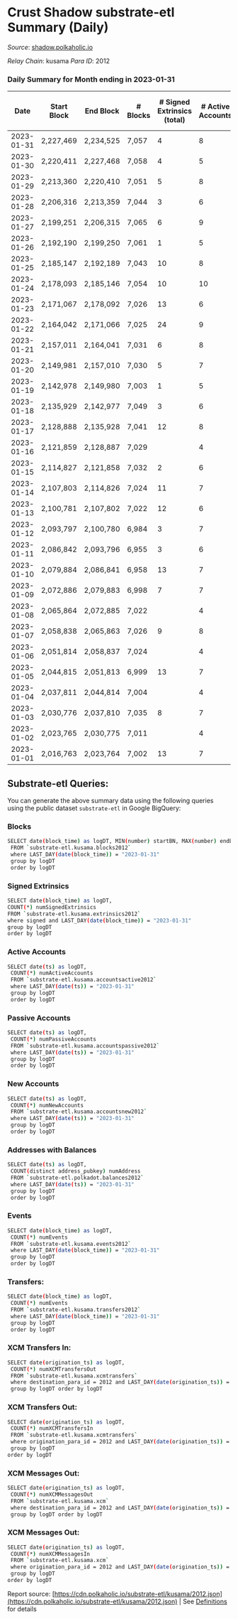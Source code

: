 # Crust Shadow substrate-etl Summary (Daily)

_Source_: [shadow.polkaholic.io](https://shadow.polkaholic.io)

*Relay Chain*: kusama
*Para ID*: 2012



### Daily Summary for Month ending in 2023-01-31


| Date | Start Block | End Block | # Blocks | # Signed Extrinsics (total) | # Active Accounts | # Passive | # New | # Addresses with Balances | # Events | # Transfers | # XCM Transfers In | # XCM Transfers Out | # XCM In | # XCM Out | Issues | 
| ---- | ----------- | --------- | -------- | --------------------------- | ----------------- | --------- | ----- | ------------------------- | -------- | ----------- | ------------------ | ------------------- | -------- | --------- | ------ |
| 2023-01-31 | 2,227,469 | 2,234,525 | 7,057 | 4 | 8 | 2 |  | 1,728 | 14,148 | 4 ($220.96) | 1 ($69.59) | 1 ($74.84) | 1 | 1 |  |
| 2023-01-30 | 2,220,411 | 2,227,468 | 7,058 | 4 | 5 | 1 |  | 1,728 | 14,142 | 4 ($772.86) |   |   |  |  |  |
| 2023-01-29 | 2,213,360 | 2,220,410 | 7,051 | 5 | 8 | 2 |  | 1,728 | 14,147 | 5 ($539.23) | 2 ($46.81) |   | 2 |  |  |
| 2023-01-28 | 2,206,316 | 2,213,359 | 7,044 | 3 | 6 | 2 | 1 | 1,728 | 14,118 | 3 ($316.80) | 2 ($120.28) | 1 ($42.69) | 2 | 1 |  |
| 2023-01-27 | 2,199,251 | 2,206,315 | 7,065 | 6 | 9 | 2 | 1 | 1,727 | 14,177 | 5 ($52.96) |   | 2 ($19.46) |  | 2 |  |
| 2023-01-26 | 2,192,190 | 2,199,250 | 7,061 | 1 | 5 | 1 |  | 1,726 | 14,130 | 1 ($6.07) |   |   |  |  |  |
| 2023-01-25 | 2,185,147 | 2,192,189 | 7,043 | 10 | 8 | 4 | 3 | 1,726 | 14,157 | 9 ($382.83) |   |   |  |  |  |
| 2023-01-24 | 2,178,093 | 2,185,146 | 7,054 | 10 | 10 | 4 | 1 | 1,724 | 14,181 | 5 ($124.54) | 1 ($184.45) | 2 ($35.41) | 1 | 2 |  |
| 2023-01-23 | 2,171,067 | 2,178,092 | 7,026 | 13 | 6 | 2 |  | 1,723 | 14,142 | 12 ($694.23) |   | 5 ($343.60) |  | 5 |  |
| 2023-01-22 | 2,164,042 | 2,171,066 | 7,025 | 24 | 9 | 1 | 1 | 1,723 | 14,222 | 24 ($2,581.90) |   | 12 ($1,348.28) |  | 12 |  |
| 2023-01-21 | 2,157,011 | 2,164,041 | 7,031 | 6 | 8 | 1 |  | 1,722 | 14,119 | 6 ($311.19) | 3  |   | 3 |  |  |
| 2023-01-20 | 2,149,981 | 2,157,010 | 7,030 | 5 | 7 | 1 | 1 | 1,722 | 14,112 | 5 ($236.94) | 4 ($117.66) |   | 4 |  |  |
| 2023-01-19 | 2,142,978 | 2,149,980 | 7,003 | 1 | 5 | 1 |  | 1,721 | 14,016 | 1 ($112.05) |   | 1 ($112.05) |  | 1 |  |
| 2023-01-18 | 2,135,929 | 2,142,977 | 7,049 | 3 | 6 | 2 | 1 | 1,721 | 14,121 | 2 ($0.43) |   |   |  |  |  |
| 2023-01-17 | 2,128,888 | 2,135,928 | 7,041 | 12 | 8 | 209 |  | 1,721 | 14,590 | 220 ($764.11) | 2 ($138.99) | 5 ($273.77) | 2 | 5 |  |
| 2023-01-16 | 2,121,859 | 2,128,887 | 7,029 |  | 4 |  |  | 1,721 | 14,060 |   |   |   |  |  |  |
| 2023-01-15 | 2,114,827 | 2,121,858 | 7,032 | 2 | 6 | 1 |  | 1,721 | 14,085 | 2 ($110.48) |   | 1 ($55.24) |  | 1 |  |
| 2023-01-14 | 2,107,803 | 2,114,826 | 7,024 | 11 | 7 | 1 |  | 1,721 | 14,130 | 10 ($568.77) | 1 ($56.72) | 4 ($225.89) | 1 | 4 |  |
| 2023-01-13 | 2,100,781 | 2,107,802 | 7,022 | 12 | 6 | 1 | 1 | 1,721 | 14,135 | 12 ($679.35) | 1 ($398.45) | 6 ($339.67) | 1 | 6 |  |
| 2023-01-12 | 2,093,797 | 2,100,780 | 6,984 | 3 | 7 | 2 |  | 1,720 | 13,999 | 3 ($112.62) | 2 ($3.41) | 1 ($99.29) | 2 | 1 |  |
| 2023-01-11 | 2,086,842 | 2,093,796 | 6,955 | 3 | 6 | 2 | 1 | 1,720 | 13,934 | 3 ($128.60) |   | 1 ($55.91) |  | 1 |  |
| 2023-01-10 | 2,079,884 | 2,086,841 | 6,958 | 13 | 7 | 1 |  | 1,719 | 14,016 | 12 ($654.02) | 2 ($0.24) | 7 ($326.99) | 2 | 7 |  |
| 2023-01-09 | 2,072,886 | 2,079,883 | 6,998 | 7 | 7 | 3 | 2 | 1,719 | 14,059 | 7 ($291.43) | 2 ($60.00) | 4 ($170.89) | 2 | 4 |  |
| 2023-01-08 | 2,065,864 | 2,072,885 | 7,022 |  | 4 |  |  | 1,717 | 14,046 |   |   |   |  |  |  |
| 2023-01-07 | 2,058,838 | 2,065,863 | 7,026 | 9 | 8 | 1 | 1 | 1,717 | 14,117 | 7 ($335.90) | 1 ($74.38) | 3 ($167.93) | 1 | 3 |  |
| 2023-01-06 | 2,051,814 | 2,058,837 | 7,024 |  | 4 |  |  | 1,716 | 14,053 |   | 1 ($86.68) |   | 1 |  |  |
| 2023-01-05 | 2,044,815 | 2,051,813 | 6,999 | 13 | 7 | 1 |  | 1,716 | 14,113 | 12 ($707.45) | 6 ($353.72) |   | 6 |  |  |
| 2023-01-04 | 2,037,811 | 2,044,814 | 7,004 |  | 4 |  |  | 1,716 | 14,010 |   |   |   |  |  |  |
| 2023-01-03 | 2,030,776 | 2,037,810 | 7,035 | 8 | 7 | 1 |  | 1,716 | 14,132 | 8 ($214.70) | 1 ($0.26) | 3 ($106.98) | 1 | 3 |  |
| 2023-01-02 | 2,023,765 | 2,030,775 | 7,011 |  | 4 |  |  | 1,716 | 14,025 |   |   |   |  |  |  |
| 2023-01-01 | 2,016,763 | 2,023,764 | 7,002 | 13 | 7 | 1 |  | 1,716 | 14,120 | 13 ($641.34) | 6 ($317.00) |   | 6 |  |  |

## Substrate-etl Queries:
You can generate the above summary data using the following queries using the public dataset `substrate-etl` in Google BigQuery:

### Blocks
```bash
SELECT date(block_time) as logDT, MIN(number) startBN, MAX(number) endBN, COUNT(*) numBlocks 
 FROM `substrate-etl.kusama.blocks2012`  
 where LAST_DAY(date(block_time)) = "2023-01-31" 
 group by logDT 
 order by logDT
```

### Signed Extrinsics
```bash
SELECT date(block_time) as logDT, 
COUNT(*) numSignedExtrinsics 
FROM `substrate-etl.kusama.extrinsics2012`  
where signed and LAST_DAY(date(block_time)) = "2023-01-31" 
group by logDT 
order by logDT
```

### Active Accounts
```bash
SELECT date(ts) as logDT, 
 COUNT(*) numActiveAccounts 
 FROM `substrate-etl.kusama.accountsactive2012` 
 where LAST_DAY(date(ts)) = "2023-01-31" 
 group by logDT 
 order by logDT
```

### Passive Accounts
```bash
SELECT date(ts) as logDT, 
 COUNT(*) numPassiveAccounts 
 FROM `substrate-etl.kusama.accountspassive2012` 
 where LAST_DAY(date(ts)) = "2023-01-31" 
 group by logDT 
 order by logDT
```

### New Accounts
```bash
SELECT date(ts) as logDT, 
 COUNT(*) numNewAccounts 
 FROM `substrate-etl.kusama.accountsnew2012` 
 where LAST_DAY(date(ts)) = "2023-01-31" 
 group by logDT
 order by logDT
```

### Addresses with Balances
```bash
SELECT date(ts) as logDT,
 COUNT(distinct address_pubkey) numAddress 
 FROM `substrate-etl.polkadot.balances2012` 
 where LAST_DAY(date(ts)) = "2023-01-31" 
 group by logDT 
 order by logDT
```

### Events
```bash
SELECT date(block_time) as logDT, 
 COUNT(*) numEvents 
 FROM `substrate-etl.kusama.events2012` 
 where LAST_DAY(date(block_time)) = "2023-01-31" 
 group by logDT 
 order by logDT
```

### Transfers:
```bash
SELECT date(block_time) as logDT, 
 COUNT(*) numEvents 
 FROM `substrate-etl.kusama.transfers2012` 
 where LAST_DAY(date(block_time)) = "2023-01-31" 
 group by logDT 
 order by logDT
```

### XCM Transfers In:
```bash
SELECT date(origination_ts) as logDT, 
 COUNT(*) numXCMTransfersOut 
 FROM `substrate-etl.kusama.xcmtransfers` 
 where destination_para_id = 2012 and LAST_DAY(date(origination_ts)) = "2023-01-31" 
 group by logDT order by logDT
```

### XCM Transfers Out:
```bash
SELECT date(origination_ts) as logDT, 
 COUNT(*) numXCMTransfersIn 
 FROM `substrate-etl.kusama.xcmtransfers` 
 where origination_para_id = 2012 and LAST_DAY(date(origination_ts)) = "2023-01-31" 
 group by logDT 
order by logDT
```

### XCM Messages Out:
```bash
SELECT date(origination_ts) as logDT, 
 COUNT(*) numXCMMessagesOut 
 FROM `substrate-etl.kusama.xcm` 
 where destination_para_id = 2012 and LAST_DAY(date(origination_ts)) = "2023-01-31" 
 group by logDT order by logDT
```

### XCM Messages Out:
```bash
SELECT date(origination_ts) as logDT, 
 COUNT(*) numXCMMessagesIn 
 FROM `substrate-etl.kusama.xcm` 
 where origination_para_id = 2012 and LAST_DAY(date(origination_ts)) = "2023-01-31" 
 group by logDT 
order by logDT
```


Report source: [https://cdn.polkaholic.io/substrate-etl/kusama/2012.json](https://cdn.polkaholic.io/substrate-etl/kusama/2012.json) | See [Definitions](/DEFINITIONS.md) for details
